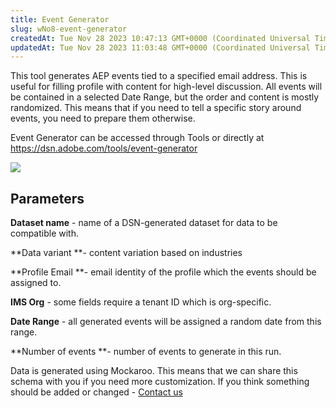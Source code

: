 ```yaml
---
title: Event Generator
slug: wNo8-event-generator
createdAt: Tue Nov 28 2023 10:47:13 GMT+0000 (Coordinated Universal Time)
updatedAt: Tue Nov 28 2023 11:03:48 GMT+0000 (Coordinated Universal Time)
---
```


This tool generates AEP events tied to a specified email address. This is useful for filling profile with content for high-level discussion. All events will be contained in a selected Date Range, but the order and content is mostly randomized. This means that if you need to tell a specific story around events, you need to prepare them otherwise.

Event Generator can be accessed through Tools or directly at <https://dsn.adobe.com/tools/event-generator>

![](../../assets/6rJQpp1D7wjwvx6UGBLOy_image.png)

## Parameters

**Dataset name** - name of a DSN-generated dataset for data to be compatible with.

**Data variant **- content variation based on industries

**Profile Email **- email identity of the profile which the events should be assigned to.

**IMS Org** - some fields require a tenant ID which is org-specific.

**Date Range** - all generated events will be assigned a random date from this range.

**Number of events **- number of events to generate in this run.



Data is generated using Mockaroo. This means that we can share this schema with you if you need more customization. If you think something should be added or changed - [Contact us](<../Demo System Next/Contact us.md>)
